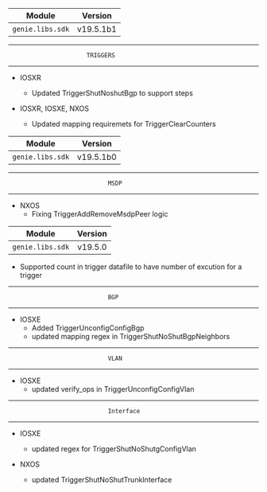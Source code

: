 | Module                  | Version       |
| ------------------------|:-------------:|
| ``genie.libs.sdk``      |   v19.5.1b1   |

---------------------------------------------------------------
                          TRIGGERS
---------------------------------------------------------------

* IOSXR
    * Updated TriggerShutNoshutBgp  to support steps

* IOSXR, IOSXE, NXOS
   * Updated mapping requiremets  for TriggerClearCounters


| Module                  | Version       |
| ------------------------|:-------------:|
| ``genie.libs.sdk``      |   v19.5.1b0   |

--------------------------------------------------------------------------------
                                MSDP
--------------------------------------------------------------------------------
* NXOS
	* Fixing TriggerAddRemoveMsdpPeer logic


| Module                  | Version       |
| ------------------------|:-------------:|
| ``genie.libs.sdk``      |   v19.5.0     |


*  Supported count in trigger datafile to have number of excution for a trigger 
--------------------------------------------------------------------------------
                                BGP
--------------------------------------------------------------------------------
* IOSXE
	* Added TriggerUnconfigConfigBgp
	* updated mapping regex in TriggerShutNoShutBgpNeighbors


--------------------------------------------------------------------------------
                                VLAN
--------------------------------------------------------------------------------
* IOSXE
	* updated verify_ops in TriggerUnconfigConfigVlan

--------------------------------------------------------------------------------
                                Interface
--------------------------------------------------------------------------------
* IOSXE
	* updated regex for TriggerShutNoShutgConfigVlan

* NXOS
    * updated TriggerShutNoShutTrunkInterface